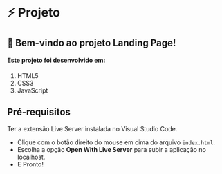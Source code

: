 # ⚡ Projeto
## 🚀 Bem-vindo ao projeto Landing Page!
#### Este projeto foi desenvolvido em:

1. HTML5
2. CSS3
3. JavaScript

## Pré-requisitos
Ter a extensão Live Server instalada no Visual Studio Code.

- Clique com o botão direito do mouse em cima do arquivo `index.html`.
- Escolha a opção **Open With Live Server** para subir a aplicação no localhost.
- E Pronto!